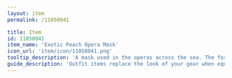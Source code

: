 ```yaml
---
layout: item
permalink: /11050041

title: Item
id: 11050041
item_name: 'Exotic Peach Opera Mask'
icon_url: 'item/icon/11050041.png'
tooltip_description: 'A mask used in the operas across the sea. The forehead is set with the image of a peach with a striking red background.'
guide_description: 'Outfit items replace the look of your gear when equipped.'
---
```


